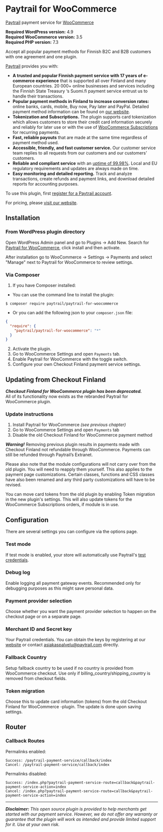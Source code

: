# Paytrail for WooCommerce
[Paytrail](https://www.paytrail.com) payment service for [WooCommerce](https://www.woocommerce.com)

**Required WordPress version:** 4.9<br>
**Required WooCommerce version:** 3.5<br>
**Required PHP version:** 7.3

Accept all popular payment methods for Finnish B2C and B2B customers with one agreement and one plugin. 

[Paytrail](https://www.paytrail.com) provides you with:

* **A trusted and popular Finnish payment service with 17 years of e-commerce experience** that is supported all over Finland and many European countries. 20 000+ online businesses and services including the Finnish State Treasury ‘s Suomi.fi payment service entrust us to handle their transactions.
* **Popular payment methods in Finland to increase conversion rates:** online banks, cards, mobile, Buy now, Pay later and PayPal. Detailed payment method information can be found on [our website](https://www.paytrail.com/en/payment-methods).
* **Tokenization and Subscriptions.** The plugin supports card tokenization which allows customers to store their credit card information securely and reliably for later use or with the use of [WooCommerce Subscriptions](https://woocommerce.com/products/woocommerce-subscriptions/) for recurring payments.
* **Fast, reliable payouts** that are made at the same time regardless of payment method used. 
* **Accessible, friendly, and fast customer service.** Our customer service team replies to all requests from our customers and our customers’ customers.
* **Reliable and compliant service** with an [uptime of 99.98%](https://status.paytrail.com/). Local and EU regulatory requirements and updates are always made on time.
* **Easy monitoring and detailed reporting.** Track and analyze transactions, create refunds and payment links, and download detailed reports for accounting purposes.

To use this plugin, first [register for a Paytrail account](https://www.paytrail.com/en/order-service). 

For pricing, please [visit our website](https://www.paytrail.com/en/pricing).

## Installation

### From WordPress plugin directory

Open WordPress Admin panel and go to Plugins -> Add New. Search for [Paytrail for WooCommerce](https://wordpress.org/plugins/paytrail-for-woocommerce/), click install and then activate. 

After installation go to WooCommerce -> Settings -> Payments and select "Manage" next to Paytrail for WooCommerce to review settings.

### Via Composer

1. If you have Composer installed:
- You can use the command line to install the plugin:

```
$ composer require paytrail/paytrail-for-woocommerce
```
- Or you can add the following json to your `composer.json` file:

```json
{
  "require": {
    "paytrail/paytrail-for-woocommerce": "*"
  }
}
```
2. Activate the plugin.
3. Go to WooCommerce Settings and open `Payments` tab.
4. Enable Paytrail for WooCommerce with the toggle switch.
5. Configure your own Checkout Finland payment service settings.

## Updating from Checkout Finland

***Checkout Finland for WooCommerce plugin has been deprecated.*** <br />
All of its functionality now exists as the rebranded Paytrail for WooCommerce plugin.

### Update instructions
1. Install Paytrail for WooCommerce *(see previous chapter)*
2. Go to WooCommerce Settings and open `Payments` tab
3. Disable the old Checkout Finland for WooCommerce payment method

***Warning!*** Removing previous plugin results in payments made with Checkout Finland not refundable through WooCommerce. Payments can still be refunded through Paytrail’s Extranet.

Please also note that the module configurations will not carry over from the old plugin. You will need to reapply them yourself. This also applies to the payment page customizations. Certain classes, functions and CSS classes have also been renamed and any third party customizations will have to be revised.

You can move card tokens from the old plugin by enabling Token migration in the new plugin's settings. This will also update tokens for the WooCommerce Subscriptions orders, if module is in use.

## Configuration

There are several settings you can configure via the options page.

### Test mode

If test mode is enabled, your store will automatically use Paytrail's [test credentials](https://paytrail.github.io/api-documentation/#/?id=test-credentials).

### Debug log

Enable logging all payment gateway events. Recommended only for debugging purposes as this might save personal data.

### Payment provider selection

Choose whether you want the payment provider selection to happen on the checkout page or on a separate page.

### Merchant ID and Secret key

Your Paytrail credentials. You can obtain the keys by registering at our [website](https://www.paytrail.com) or contact [asiakaspalvelu@paytrail.com](mailto:asiakaspalvelu@paytrail.com) directly.

### Fallback Country

Setup fallback country to be used if no country is provided from WooCommerce checkout. Use only if billing_country/shipping_country is removed from checkout fields.

### Token migration ###

Choose this to update card information (tokens) from the old Checkout Finland for WooCommerce -plugin. The update is done upon saving settings. 

## Router

### Callback Routes

Permalinks enabled:

    Success: /paytrail-payment-service/callback/index
    Cancel: /paytrail-payment-service/callback/index

Permalinks disabled:

    Success: /index.php?paytrail-payment-service-route=callback&paytrail-payment-service-action=index
    Cancel: /index.php?paytrail-payment-service-route=callback&paytrail-payment-service-action=index

---

**_Disclaimer:_** *This open source plugin is provided to help merchants get started with our payment service. However, we do not offer any warranty or guarantee that the plugin will work as intended and provide limited support for it. Use at your own risk.*

